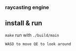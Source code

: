 ### raycasting engine

## install & run

``` make ``` run with ```./build/main```

```WASD to move QE to look around```
